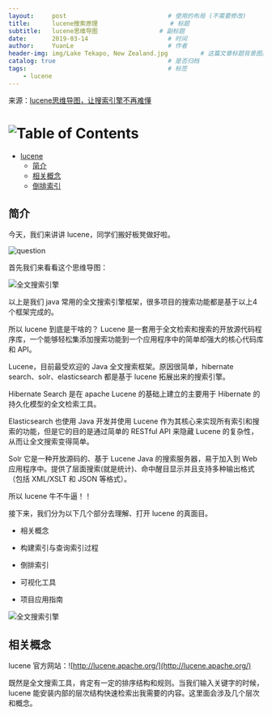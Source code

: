 ```yaml
---
layout:     post                            # 使用的布局 (不需要修改)
title:      lucene搜索原理                    # 标题
subtitle:   lucene思维导图                 # 副标题
date:       2019-03-14                      # 时间
author:     YuanLe                          # 作者
header-img: img/Lake Tekapo, New Zealand.jpg         # 这篇文章标题背景图片
catalog: true                               # 是否归档
tags:                                       # 标签
    - lucene
---
```


来源：[lucene思维导图，让搜索引擎不再难懂](https://mp.weixin.qq.com/s/VRqp9V1ppyxkqf8l7sn_xg)

# ![Table of Contents](https://itx-man.github.io/img/toc.png)

<!-- vim-markdown-toc GFM -->

* [lucene](#lucene)
    * [简介](#简介)
    * [相关概念](#相关概念)
    * [倒排索引](#倒排索引)

<!-- vim-markdown-toc -->

## 简介

今天，我们来讲讲 lucene，同学们搬好板凳做好啦。

![question](https://itx-man.github.io/img/source/question.webp)

首先我们来看看这个思维导图：

![全文搜索引擎](https://itx-man.github.io/img/source/lucene01.png)

以上是我们 java 常用的全文搜索引擎框架，很多项目的搜索功能都是基于以上4个框架完成的。

所以 lucene 到底是干啥的？
Lucene 是一套用于全文检索和搜索的开放源代码程序库，一个能够轻松集添加搜索功能到一个应用程序中的简单却强大的核心代码库和 API。

Lucene，目前最受欢迎的 Java 全文搜索框架。原因很简单，hibernate search、solr、elasticsearch 都是基于 lucene 拓展出来的搜索引擎。

Hibernate Search 是在 apache Lucene 的基础上建立的主要用于 Hibernate 的持久化模型的全文检索工具。

Elasticsearch 也使用 Java 开发并使用 Lucene 作为其核心来实现所有索引和搜索的功能，但是它的目的是通过简单的 RESTful API 来隐藏 Lucene 的复杂性，从而让全文搜索变得简单。

Solr 它是一种开放源码的、基于 Lucene Java 的搜索服务器，易于加入到 Web 应用程序中。提供了层面搜索(就是统计)、命中醒目显示并且支持多种输出格式（包括 XML/XSLT 和 JSON 等格式）。

所以 lucene 牛不牛逼！！

接下来，我们分为以下几个部分去理解、打开 lucene 的真面目。

* 相关概念

* 构建索引与查询索引过程

* 倒排索引

* 可视化工具

* 项目应用指南

![全文搜索引擎](https://itx-man.github.io/img/source/lucene02.png)

## 相关概念

lucene 官方网站：![http://lucene.apache.org/](http://lucene.apache.org/)

既然是全文搜索工具，肯定有一定的排序结构和规则。当我们输入关键字的时候，lucene 能安装内部的层次结构快速检索出我需要的内容。这里面会涉及几个层次和概念。

